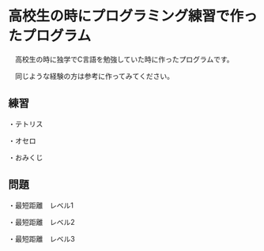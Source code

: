 # 高校生の時にプログラミング練習で作ったプログラム

　高校生の時に独学でC言語を勉強していた時に作ったプログラムです。
 
 　同じような経験の方は参考に作ってみてください。

## 練習
・テトリス

・オセロ

・おみくじ

## 問題
・最短距離　レベル1

・最短距離　レベル2

・最短距離　レベル3

